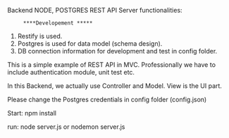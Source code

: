 Backend NODE, POSTGRES REST API Server functionalities:

         ****Developement *****

1.	Restify is used.   
2.	Postgres is used for data model (schema design).
3.	DB connection information for development and test in config folder.

This is a simple example of REST API in MVC. Professionally we have to include authentication module, unit test etc.

In this Backend, we actually use Controller and Model. View is the UI part.

Please change the Postgres credentials in config folder (config.json)


Start: npm install

run: node server.js or nodemon server.js

